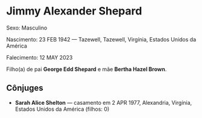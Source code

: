 # Jimmy Alexander Shepard

Sexo: Masculino

Nascimento: 23 FEB 1942 — Tazewell, Tazewell, Virgínia, Estados Unidos da América

Falecimento: 12 MAY 2023

Filho(a) de pai **George Edd Shepard** e mãe **Bertha Hazel Brown**.

## Cônjuges
- **Sarah Alice Shelton** — casamento em 2 APR 1977, Alexandria, Virgínia, Estados Unidos da América (filhos: 0)
